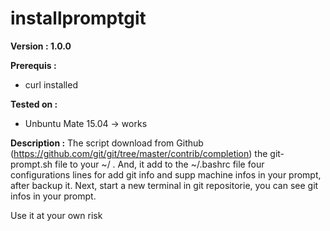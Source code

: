 # installpromptgit

**Version : 1.0.0**

**Prerequis :**
  - curl installed
  
**Tested on :**
  - Unbuntu Mate 15.04 -> works

**Description :**
The script download from Github (https://github.com/git/git/tree/master/contrib/completion) the git-prompt.sh file to your ~/ .
And, it add to the ~/.bashrc file four configurations lines for add git info and supp machine infos in your prompt, after backup it.
Next, start a new terminal in git repositorie, you can see git infos in your prompt.

Use it at your own risk 
